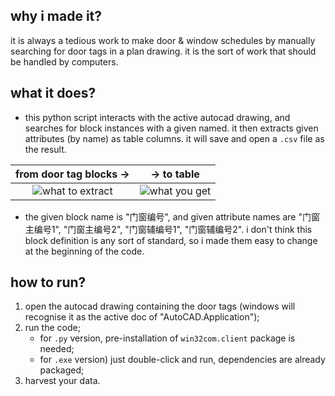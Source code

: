 ## why i made it?
it is always a tedious work to make door & window schedules by manually searching for door tags in a plan drawing. it is the sort of work that should be handled by computers.

## what it does?
- this python script interacts with the active autocad drawing, and searches for block instances with a given named. it then extracts given attributes (by name) as table columns.
it will save and open a `.csv` file as the result.

from door tag blocks →            |  → to table
:-------------------------:|:-------------------------:
![what to extract](https://github.com/zhihangfu/door_schedule/assets/35970192/39e5a268-f023-4bfd-9411-a9eb7f2cb742)  |  ![what you get](https://github.com/zhihangfu/door_schedule/assets/35970192/896cc078-2fa7-41bc-969d-9ebae50b11e8)


- the given block name is "门窗编号", and given attribute names are "门窗主编号1", "门窗主编号2", "门窗辅编号1", "门窗辅编号2". i don't think this block definition is any sort of standard, so i made them easy to change at the beginning of the code.

## how to run?

1. open the autocad drawing containing the door tags (windows will recognise it as the active doc of "AutoCAD.Application");
2. run the code;
   - for `.py` version, pre-installation of `win32com.client` package is needed;
   - for `.exe` version) just double-click and run, dependencies are already packaged;
4. harvest your data.
